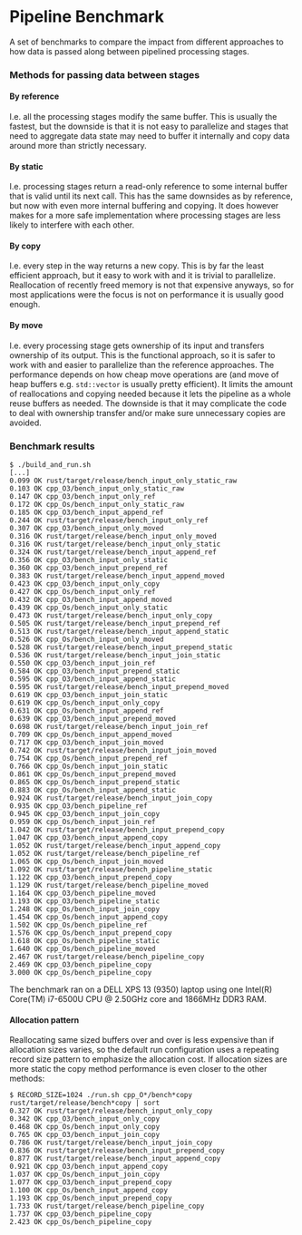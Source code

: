 # Pipeline Benchmark

A set of benchmarks to compare the impact from different approaches to how data
is passed along between pipelined processing stages.

### Methods for passing data between stages

#### By reference

I.e. all the processing stages modify the same buffer. This is usually the
fastest, but the downside is that it is not easy to parallelize and stages that
need to aggregate data state may need to buffer it internally and copy data
around more than strictly necessary.

#### By static

I.e. processing stages return a read-only reference to some internal buffer
that is valid until its next call. This has the same downsides as by reference,
but now with even more internal buffering and copying. It does however makes
for a more safe implementation where processing stages are less likely to
interfere with each other.

#### By copy

I.e. every step in the way returns a new copy. This is by far the least
efficient approach, but it easy to work with and it is trivial to parallelize.
Reallocation of recently freed memory is not that expensive anyways, so for
most applications were the focus is not on performance it is usually good
enough.

#### By move

I.e. every processing stage gets ownership of its input and transfers ownership
of its output. This is the functional approach, so it is safer to work with and
easier to parallelize than the reference approaches. The performance depends on
how cheap move operations are (and move of heap buffers e.g. `std::vector` is
usually pretty efficient). It limits the amount of reallocations and copying
needed because it lets the pipeline as a whole reuse buffers as needed. The
downside is that it may complicate the code to deal with ownership transfer
and/or make sure unnecessary copies are avoided.

### Benchmark results
```
$ ./build_and_run.sh
[...]
0.099 OK rust/target/release/bench_input_only_static_raw
0.103 OK cpp_O3/bench_input_only_static_raw
0.147 OK cpp_O3/bench_input_only_ref
0.172 OK cpp_Os/bench_input_only_static_raw
0.185 OK cpp_O3/bench_input_append_ref
0.244 OK rust/target/release/bench_input_only_ref
0.307 OK cpp_O3/bench_input_only_moved
0.316 OK rust/target/release/bench_input_only_moved
0.316 OK rust/target/release/bench_input_only_static
0.324 OK rust/target/release/bench_input_append_ref
0.356 OK cpp_O3/bench_input_only_static
0.360 OK cpp_O3/bench_input_prepend_ref
0.383 OK rust/target/release/bench_input_append_moved
0.423 OK cpp_O3/bench_input_only_copy
0.427 OK cpp_Os/bench_input_only_ref
0.432 OK cpp_O3/bench_input_append_moved
0.439 OK cpp_Os/bench_input_only_static
0.473 OK rust/target/release/bench_input_only_copy
0.505 OK rust/target/release/bench_input_prepend_ref
0.513 OK rust/target/release/bench_input_append_static
0.526 OK cpp_Os/bench_input_only_moved
0.528 OK rust/target/release/bench_input_prepend_static
0.536 OK rust/target/release/bench_input_join_static
0.550 OK cpp_O3/bench_input_join_ref
0.584 OK cpp_O3/bench_input_prepend_static
0.595 OK cpp_O3/bench_input_append_static
0.595 OK rust/target/release/bench_input_prepend_moved
0.619 OK cpp_O3/bench_input_join_static
0.619 OK cpp_Os/bench_input_only_copy
0.631 OK cpp_Os/bench_input_append_ref
0.639 OK cpp_O3/bench_input_prepend_moved
0.698 OK rust/target/release/bench_input_join_ref
0.709 OK cpp_Os/bench_input_append_moved
0.717 OK cpp_O3/bench_input_join_moved
0.742 OK rust/target/release/bench_input_join_moved
0.754 OK cpp_Os/bench_input_prepend_ref
0.766 OK cpp_Os/bench_input_join_static
0.861 OK cpp_Os/bench_input_prepend_moved
0.865 OK cpp_Os/bench_input_prepend_static
0.883 OK cpp_Os/bench_input_append_static
0.924 OK rust/target/release/bench_input_join_copy
0.935 OK cpp_O3/bench_pipeline_ref
0.945 OK cpp_O3/bench_input_join_copy
0.959 OK cpp_Os/bench_input_join_ref
1.042 OK rust/target/release/bench_input_prepend_copy
1.047 OK cpp_O3/bench_input_append_copy
1.052 OK rust/target/release/bench_input_append_copy
1.052 OK rust/target/release/bench_pipeline_ref
1.065 OK cpp_Os/bench_input_join_moved
1.092 OK rust/target/release/bench_pipeline_static
1.122 OK cpp_O3/bench_input_prepend_copy
1.129 OK rust/target/release/bench_pipeline_moved
1.164 OK cpp_O3/bench_pipeline_moved
1.193 OK cpp_O3/bench_pipeline_static
1.248 OK cpp_Os/bench_input_join_copy
1.454 OK cpp_Os/bench_input_append_copy
1.502 OK cpp_Os/bench_pipeline_ref
1.576 OK cpp_Os/bench_input_prepend_copy
1.618 OK cpp_Os/bench_pipeline_static
1.640 OK cpp_Os/bench_pipeline_moved
2.467 OK rust/target/release/bench_pipeline_copy
2.469 OK cpp_O3/bench_pipeline_copy
3.000 OK cpp_Os/bench_pipeline_copy
```
The benchmark ran on a DELL XPS 13 (9350) laptop using one Intel(R) Core(TM)
i7-6500U CPU @ 2.50GHz core and 1866MHz DDR3 RAM.

#### Allocation pattern

Reallocating same sized buffers over and over is less expensive than if
allocation sizes varies, so the default run configuration uses a repeating
record size pattern to emphasize the allocation cost. If allocation sizes are
more static the copy method performance is even closer to the other methods:
```
$ RECORD_SIZE=1024 ./run.sh cpp_O*/bench*copy rust/target/release/bench*copy | sort
0.327 OK rust/target/release/bench_input_only_copy
0.342 OK cpp_O3/bench_input_only_copy
0.468 OK cpp_Os/bench_input_only_copy
0.765 OK cpp_O3/bench_input_join_copy
0.786 OK rust/target/release/bench_input_join_copy
0.836 OK rust/target/release/bench_input_prepend_copy
0.877 OK rust/target/release/bench_input_append_copy
0.921 OK cpp_O3/bench_input_append_copy
1.037 OK cpp_Os/bench_input_join_copy
1.077 OK cpp_O3/bench_input_prepend_copy
1.100 OK cpp_Os/bench_input_append_copy
1.193 OK cpp_Os/bench_input_prepend_copy
1.733 OK rust/target/release/bench_pipeline_copy
1.737 OK cpp_O3/bench_pipeline_copy
2.423 OK cpp_Os/bench_pipeline_copy
```
